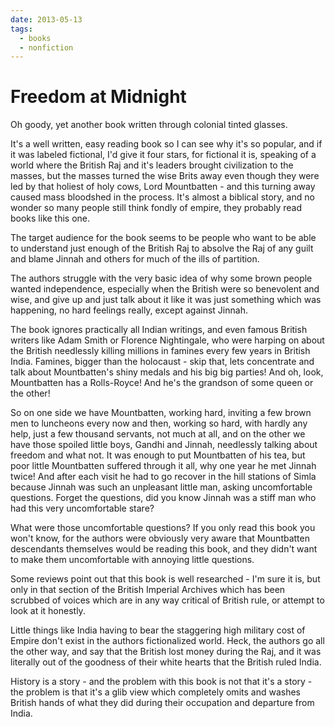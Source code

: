 ```yaml
---
date: 2013-05-13
tags:
  - books
  - nonfiction
---
```


# Freedom at Midnight

Oh goody, yet another book written through colonial tinted glasses.

It's a well written, easy reading book so I can see why it's so popular, and if it was labeled fictional, I'd give it four stars, for fictional it is, speaking of a world where the British Raj and it's leaders brought civilization to the masses, but the masses turned the wise Brits away even though they were led by that holiest of holy cows, Lord Mountbatten - and this turning away caused mass bloodshed in the process. It's almost a biblical story, and no wonder so many people still think fondly of empire, they probably read books like this one.

The target audience for the book seems to be people who want to be able to understand just enough of the British Raj to absolve the Raj of any guilt and blame Jinnah and others for much of the ills of partition.

The authors struggle with the very basic idea of why some brown people wanted independence, especially when the British were so benevolent and wise, and give up and just talk about it like it was just something which was happening, no hard feelings really, except against Jinnah.

The book ignores practically all Indian writings, and even famous British writers like Adam Smith or Florence Nightingale, who were harping on about the British needlessly killing millions in famines every few years in British India. Famines, bigger than the holocaust - skip that, lets concentrate and talk about Mountbatten's shiny medals and his big big parties! And oh, look, Mountbatten has a Rolls-Royce! And he's the grandson of some queen or the other!

So on one side we have Mountbatten, working hard, inviting a few brown men to luncheons every now and then, working so hard, with hardly any help, just a few thousand servants, not much at all, and on the other we have those spoiled little boys, Gandhi and Jinnah, needlessly talking about freedom and what not. It was enough to put Mountbatten of his tea, but poor little Mountbatten suffered through it all, why one year he met Jinnah twice! And after each visit he had to go recover in the hill stations of Simla because Jinnah was such an unpleasant little man, asking uncomfortable questions. Forget the questions, did you know Jinnah was a stiff man who had this very uncomfortable stare?

What were those uncomfortable questions? If you only read this book you won't know, for the authors were obviously very aware that Mountbatten descendants themselves would be reading this book, and they didn't want to make them uncomfortable with annoying little questions.

Some reviews point out that this book is well researched - I'm sure it is, but only in that section of the British Imperial Archives which has been scrubbed of voices which are in any way critical of British rule, or attempt to look at it honestly.

Little things like India having to bear the staggering high military cost of Empire don't exist in the authors fictionalized world. Heck, the authors go all the other way, and say that the British lost money during the Raj, and it was literally out of the goodness of their white hearts that the British ruled India.

History is a story - and the problem with this book is not that it's a story - the problem is that it's a glib view which completely omits and washes British hands of what they did during their occupation and departure from India.
